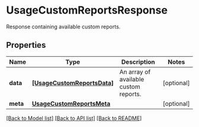 # UsageCustomReportsResponse

Response containing available custom reports.

## Properties
Name | Type | Description | Notes
------------ | ------------- | ------------- | -------------
**data** | [**[UsageCustomReportsData]**](UsageCustomReportsData.md) | An array of available custom reports. | [optional] 
**meta** | [**UsageCustomReportsMeta**](UsageCustomReportsMeta.md) |  | [optional] 

[[Back to Model list]](README.md#documentation-for-models) [[Back to API list]](README.md#documentation-for-api-endpoints) [[Back to README]](README.md)


